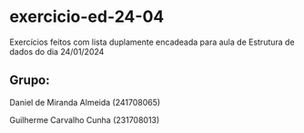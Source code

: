 # exercicio-ed-24-04
Exercícios feitos com lista duplamente encadeada para aula de Estrutura de dados do dia 24/01/2024

## Grupo:
Daniel de Miranda Almeida (241708065)

Guilherme Carvalho Cunha (231708013)
